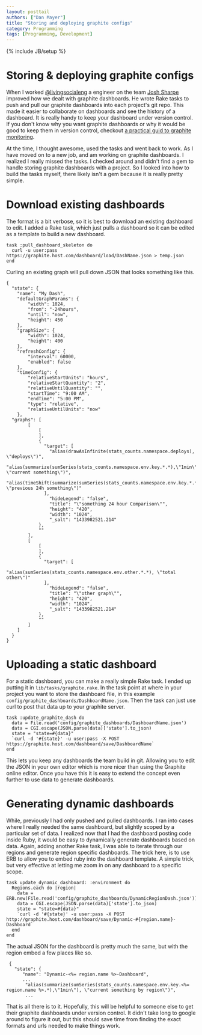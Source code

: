 ```yaml
---
layout: posttail
authors: ["Dan Mayer"]
title: "Storing and deploying graphite configs"
category: Programming
tags: [Programming, Development]
---
```

{% include JB/setup %}

# Storing & deploying graphite configs

When I worked [@livingsocialeng](https://twitter.com/livingsocialeng) a engineer on the team [Josh Sharpe](https://github.com/crankharder) improved how we dealt with graphite dashboards. He wrote Rake tasks to push and pull our graphite dashboards into each project's git repo. This made it easier to collaborate on dashboards and see the history of a dashboard. It is really handy to keep your dashboard under version control. If you don't know why you want graphite dashboards or why it would be good to keep them in version control, checkout [a practical guid to graphite monitoring](http://matt.aimonetti.net/posts/2013/06/26/practical-guide-to-graphite-monitoring/).

At the time, I thought awesome, used the tasks and went back to work. As I have moved on to a new job, and am working on graphite dashboards. I realized I really missed the tasks. I checked around and didn't find a gem to handle storing graphite dashboards with a project. So I looked into how to build the tasks myself, there likely isn't a gem because it is really pretty simple.

# Download existing dashboards

The format is a bit verbose, so it is best to download an existing dashboard to edit. I added a Rake task, which just pulls a dashboard so it can be edited as a template to build a new dashboard.

    task :pull_dashboard_skeleton do
      curl -u user:pass https://graphite.host.com/dashboard/load/DashName.json > temp.json
    end
    
Curling an existing graph will pull down JSON <!--more--> that looks something like this.

    {
      "state": {
        "name": "My Dash",
        "defaultGraphParams": {
            "width": 1024,
            "from": "-24hours",
            "until": "now",
            "height": 450
        },
        "graphSize": {
            "width": 1024,
            "height": 400
        },
        "refreshConfig": {
            "interval": 60000,
            "enabled": false
        },
        "timeConfig": {
            "relativeStartUnits": "hours",
            "relativeStartQuantity": "2",
            "relativeUntilQuantity": "",
            "startTime": "9:00 AM",
            "endTime": "5:00 PM",
            "type": "relative",
            "relativeUntilUnits": "now"
        },
      "graphs": [
            [
                [
                ],
                {
                  "target": [
                    "alias(drawAsInfinite(stats_counts.namespace.deploys), \"deploys\")",
                    "alias(summarize(sumSeries(stats_counts.namespace.env.key.*.*),\"1min\"), \"current something\")",
                    "alias(timeShift(summarize(sumSeries(stats_counts.namespace.env.key.*.*),\"1min\"),\"1d\"), \"previous 24h something\")"
                  ],
                    "hideLegend": "false",
                    "title": "\"something 24 hour Comparison\"",
                    "height": "420",
                    "width": "1024",
                    "_salt": "1433982521.214"
                },
                ""
            ],
            [
                [
                ],
                {
                  "target": [
                    "alias(sumSeries(stats_counts.namespace.env.other.*.*), \"total other\")"
                  ],
                    "hideLegend": "false",
                    "title": "\"other graph\"",
                    "height": "420",
                    "width": "1024",
                    "_salt": "1433982521.214"
                },
                ""
            ]
        ]
      }
    }


# Uploading a static dashboard

For a static dashboard, you can make a really simple Rake task. I ended up putting it in `lib/tasks/graphite.rake`. In the task point at where in your project you want to store the dashboard file, in this example `config/graphite_dashboards/DashboardName.json`. Then the task can just use curl to post that data up to your graphite server.

    task :update_graphite_dash do
      data = File.read('config/graphite_dashboards/DashboardName.json')
      data = CGI.escape(JSON.parse(data)['state'].to_json)
      state = "state=#{data}"
      `curl -d '#{state}' -u user:pass -X POST https://graphite.host.com/dashboard/save/DashboardName`
    end
    
This lets you keep any dashboards the team build in git. Allowing you to edit the JSON in your own editor which is more nicer than using the Graphite online editor. Once you have this it is easy to extend the concept even further to use data to generate dashboards.

# Generating dynamic dashboards
    
While, previously I had only pushed and pulled dashboards. I ran into cases where I really needed the same dashboard, but slightly scoped by a particular set of data. I realized now that I had the dashboard posting code inside Ruby, it would be easy to dynamically generate dashboards based on data. Again, adding another Rake task, I was able to iterate through our regions and generate region specific dashboards. The trick here, is to use ERB to allow you to embed ruby into the dashboard template. A simple trick, but very effective at letting me zoom in on any dashboard to a specific scope.

	task update_dynamic_dashboard: :environment do
      Regions.each do |region|
        data = ERB.new(File.read('config/graphite_dashboards/DynamicRegionDash.json')).result(binding)
        data = CGI.escape(JSON.parse(data)['state'].to_json)
        state = "state=#{data}"
        `curl -d '#{state}' -u user:pass -X POST http://graphite.host.com/dashboard/save/Dynamic-#{region.name}-Dashboard`
      end
    end
    
 The actual JSON for the dashboard is pretty much the same, but with the region embed a few places like so.
 
     {
       "state": {
          "name": "Dynamic-<%= region.name %>-Dashboard",
          ...
           "alias(summarize(sumSeries(stats_counts.namespace.env.key.<%= region.name %>.*),\"1min\"), \"current something by region\")",
           ...
           
That is all there is to it. Hopefully, this will be helpful to someone else to get their graphite dashboards under version control. It didn't take long to google around to figure it out, but this should save time from finding the exact formats and urls needed to make things work.